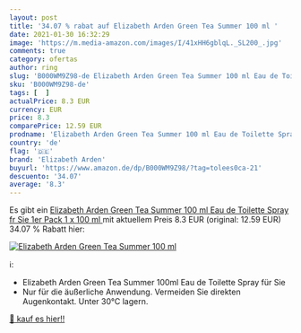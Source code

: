 ```yaml
---
layout: post
title: '34.07 % rabat auf Elizabeth Arden Green Tea Summer 100 ml '
date: 2021-01-30 16:32:29
image: 'https://m.media-amazon.com/images/I/41xHH6gblqL._SL200_.jpg'
comments: true
category: ofertas
author: ring
slug: 'B000WM9Z98-de Elizabeth Arden Green Tea Summer 100 ml Eau de Toilette...'
sku: 'B000WM9Z98-de'
tags: [  ]
actualPrice: 8.3 EUR
currency: EUR
price: 8.3
comparePrice: 12.59 EUR
prodname: 'Elizabeth Arden Green Tea Summer 100 ml Eau de Toilette Spray fr Sie  1er Pack  1 x 100 ml '
country: 'de'
flag: '🇩🇪'
brand: 'Elizabeth Arden'
buyurl: 'https://www.amazon.de/dp/B000WM9Z98/?tag=tolees0ca-21'
descuento: '34.07'
average: '8.3'
---
```


Es gibt ein [Elizabeth Arden Green Tea Summer 100 ml Eau de Toilette Spray fr Sie  1er Pack  1 x 100 ml ](https://www.amazon.de/dp/B000WM9Z98/?tag=tolees0ca-21) mit aktuellem Preis 8.3 EUR (original: 12.59 EUR) 34.07 % Rabatt hier:

[![Elizabeth Arden Green Tea Summer 100 ml ](https://m.media-amazon.com/images/I/41xHH6gblqL._SL200_.jpg)](https://www.amazon.de/dp/B000WM9Z98/?tag=tolees0ca-21)

ℹ️:

- Elizabeth Arden Green Tea Summer 100ml Eau de Toilette Spray für Sie
- Nur für die äußerliche Anwendung. Vermeiden Sie direkten Augenkontakt. Unter 30°C lagern.

[🛒 kauf es hier!!](https://www.amazon.de/dp/B000WM9Z98/?tag=tolees0ca-21)
